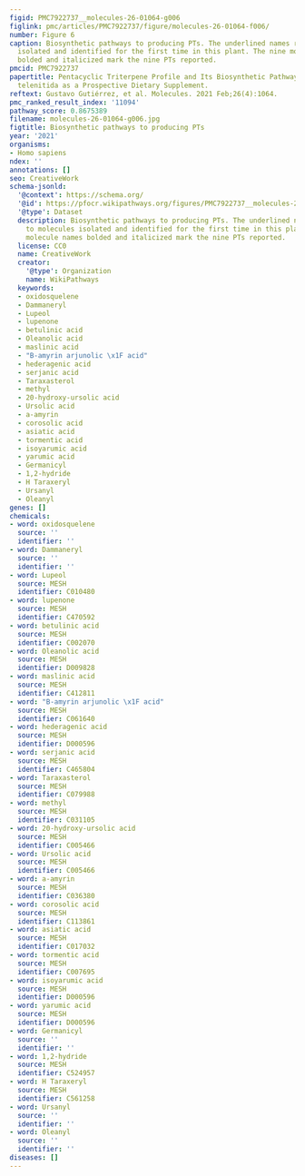 ```yaml
---
figid: PMC7922737__molecules-26-01064-g006
figlink: pmc/articles/PMC7922737/figure/molecules-26-01064-f006/
number: Figure 6
caption: Biosynthetic pathways to producing PTs. The underlined names refer to molecules
  isolated and identified for the first time in this plant. The nine molecule names
  bolded and italicized mark the nine PTs reported.
pmcid: PMC7922737
papertitle: Pentacyclic Triterpene Profile and Its Biosynthetic Pathway in Cecropia
  telenitida as a Prospective Dietary Supplement.
reftext: Gustavo Gutiérrez, et al. Molecules. 2021 Feb;26(4):1064.
pmc_ranked_result_index: '11094'
pathway_score: 0.8675389
filename: molecules-26-01064-g006.jpg
figtitle: Biosynthetic pathways to producing PTs
year: '2021'
organisms:
- Homo sapiens
ndex: ''
annotations: []
seo: CreativeWork
schema-jsonld:
  '@context': https://schema.org/
  '@id': https://pfocr.wikipathways.org/figures/PMC7922737__molecules-26-01064-g006.html
  '@type': Dataset
  description: Biosynthetic pathways to producing PTs. The underlined names refer
    to molecules isolated and identified for the first time in this plant. The nine
    molecule names bolded and italicized mark the nine PTs reported.
  license: CC0
  name: CreativeWork
  creator:
    '@type': Organization
    name: WikiPathways
  keywords:
  - oxidosquelene
  - Dammaneryl
  - Lupeol
  - lupenone
  - betulinic acid
  - Oleanolic acid
  - maslinic acid
  - "B-amyrin arjunolic \x1F acid"
  - hederagenic acid
  - serjanic acid
  - Taraxasterol
  - methyl
  - 20-hydroxy-ursolic acid
  - Ursolic acid
  - a-amyrin
  - corosolic acid
  - asiatic acid
  - tormentic acid
  - isoyarumic acid
  - yarumic acid
  - Germanicyl
  - 1,2-hydride
  - H Taraxeryl
  - Ursanyl
  - Oleanyl
genes: []
chemicals:
- word: oxidosquelene
  source: ''
  identifier: ''
- word: Dammaneryl
  source: ''
  identifier: ''
- word: Lupeol
  source: MESH
  identifier: C010480
- word: lupenone
  source: MESH
  identifier: C470592
- word: betulinic acid
  source: MESH
  identifier: C002070
- word: Oleanolic acid
  source: MESH
  identifier: D009828
- word: maslinic acid
  source: MESH
  identifier: C412811
- word: "B-amyrin arjunolic \x1F acid"
  source: MESH
  identifier: C061640
- word: hederagenic acid
  source: MESH
  identifier: D000596
- word: serjanic acid
  source: MESH
  identifier: C465804
- word: Taraxasterol
  source: MESH
  identifier: C079988
- word: methyl
  source: MESH
  identifier: C031105
- word: 20-hydroxy-ursolic acid
  source: MESH
  identifier: C005466
- word: Ursolic acid
  source: MESH
  identifier: C005466
- word: a-amyrin
  source: MESH
  identifier: C036380
- word: corosolic acid
  source: MESH
  identifier: C113861
- word: asiatic acid
  source: MESH
  identifier: C017032
- word: tormentic acid
  source: MESH
  identifier: C007695
- word: isoyarumic acid
  source: MESH
  identifier: D000596
- word: yarumic acid
  source: MESH
  identifier: D000596
- word: Germanicyl
  source: ''
  identifier: ''
- word: 1,2-hydride
  source: MESH
  identifier: C524957
- word: H Taraxeryl
  source: MESH
  identifier: C561258
- word: Ursanyl
  source: ''
  identifier: ''
- word: Oleanyl
  source: ''
  identifier: ''
diseases: []
---
```

